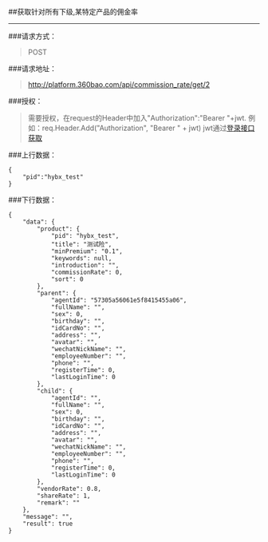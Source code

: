 ##获取针对所有下级,某特定产品的佣金率

------------

###请求方式：
> POST

###请求地址：
> http://platform.360bao.com/api/commission_rate/get/2

###授权：
> 需要授权，在request的Header中加入"Authorization":"Bearer "+jwt.
  例如：req.Header.Add("Authorization", "Bearer " + jwt)
  jwt通过[登录接口获取](https://github.com/360bao/Manual/blob/master/%E5%BC%80%E6%94%BE%E5%B9%B3%E5%8F%B0/%E9%94%80%E5%94%AE%E7%AE%A1%E7%90%86api/v4/%E8%B4%A6%E5%8F%B7%E6%8E%A7%E5%88%B6/%E7%99%BB%E5%BD%95.md)

###上行数据：
```
{
    "pid":"hybx_test"
}
```

###下行数据：
```
{
    "data": {
        "product": {
            "pid": "hybx_test",
            "title": "测试险",
            "minPremium": "0.1",
            "keywords": null,
            "introduction": "",
            "commissionRate": 0,
            "sort": 0
        },
        "parent": {
            "agentId": "57305a56061e5f8415455a06",
            "fullName": "",
            "sex": 0,
            "birthday": "",
            "idCardNo": "",
            "address": "",
            "avatar": "",
            "wechatNickName": "",
            "employeeNumber": "",
            "phone": "",
            "registerTime": 0,
            "lastLoginTime": 0
        },
        "child": {
            "agentId": "",
            "fullName": "",
            "sex": 0,
            "birthday": "",
            "idCardNo": "",
            "address": "",
            "avatar": "",
            "wechatNickName": "",
            "employeeNumber": "",
            "phone": "",
            "registerTime": 0,
            "lastLoginTime": 0
        },
        "vendorRate": 0.8,
        "shareRate": 1,
        "remark": ""
    },
    "message": "",
    "result": true
}
```

